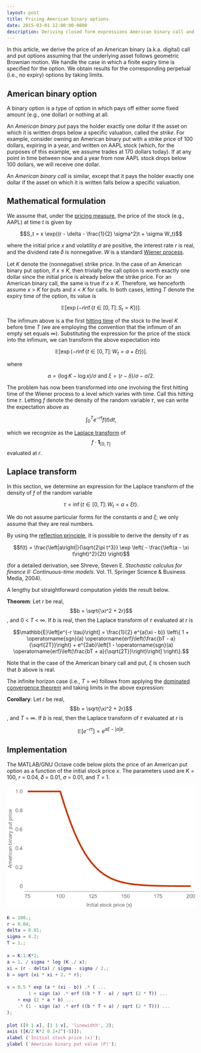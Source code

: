 ```yaml
---
layout: post
title: Pricing American binary options
date: 2015-03-01 12:00:00-0800
description: Deriving closed form expressions American binary call and put prices.
---
```


In this article, we derive the price of an American binary (a.k.a. digital) call and put options assuming that the underlying asset follows geometric Brownian motion. We handle the case in which a finite expiry time is specified for the option. We obtain results for the corresponding perpetual (i.e., no expiry) options by taking limits.

## American binary option

A binary option is a type of option in which pays off either some fixed amount (e.g., one dollar) or nothing at all.

An *American binary put* pays the holder exactly one dollar if the asset on which it is written drops below a specific valuation, called the *strike*. For example, consider owning an American binary put with a strike price of 100 dollars, expiring in a year, and written on AAPL stock (which, for the purposes of this example, we assume trades at 170 dollars today). If at any point in time between now and a year from now AAPL stock drops below 100 dollars, we will receive one dollar.

An *American binary call* is similar, except that it pays the holder exactly one dollar if the asset on which it is written falls below a specific valuation.

## Mathematical formulation

We assume that, under the [pricing measure](https://en.wikipedia.org/wiki/Risk-neutral_measure), the price of the stock (e.g., AAPL) at time *t* is given by

$$S_t = x \exp((r - \delta - \frac{1}{2} \sigma^2)t + \sigma W_t)$$

where the initial price *x* and volatility 𝜎 are positive, the interest rate *r* is real, and the dividend rate 𝛿 is nonnegative. *W* is a standard [Wiener process](https://en.wikipedia.org/wiki/Wiener_process).

Let *K* denote the (nonnegative) strike price. In the case of an American binary put option, if *x* ≤ *K*, then trivially the call option is worth exactly one dollar since the initial price is already below the strike price. For an American binary call, the same is true if *x* ≥ *K*. Therefore, we henceforth assume *x* > *K* for puts and *x* < *K* for calls. In both cases, letting *T* denote the expiry time of the option, its value is

$$\mathbb{E} \left[ \exp(-r  \inf \left\{ t \in [0, T] \colon S_t = K \right\}) \right].$$

The infimum above is a the first [hitting time](https://en.wikipedia.org/wiki/Stopping_time) of the stock to the level *K* before time *T* (we are employing the convention that the infimum of an empty set equals ∞). Substituting the expression for the price of the stock into the infimum, we can transform the above expectation into

$$\mathbb{E} \left[ \exp(-r  \inf \left\{ t \in [0, T] \colon W_t = a + \xi t \right\}) \right].$$

where

$$a = (\log K - \log x) / \sigma \text{ and } \xi = (r - \delta)/\sigma - \sigma/2.$$

The problem has now been transformed into one involving the first hitting time of the Wiener process to a level which varies with time. Call this hitting time 𝜏. Letting *f* denote the density of the random variable 𝜏, we can write the expectation above as

$$\int_0^T e^{-rt} f(t) dt,$$

which we recognize as the [Laplace transform](https://en.wikipedia.org/wiki/Laplace_transform) of $$f \cdot \boldsymbol{1}_{[0,T]}$$ evaluated at *r*.

## Laplace transform

In this section, we determine an expression for the Laplace transform of the density of *f* of the random variable

$$\tau = \inf \left\{ t \in [0, T] \colon W_t = a + \xi t \right\}.$$

We do not assume particular forms for the constants *a* and 𝜉; we only assume that they are real numbers.

By using the [reflection principle](https://en.wikipedia.org/wiki/Reflection_principle_(Wiener_process)), it is possible to derive the density of 𝜏 as

$$f(t) = \frac{\left|a\right|}{\sqrt{2\pi t^3}} \exp \left( - \frac{\left(a - \xi t\right)^2}{2t} \right)$$

(for a detailed derivation, see Shreve, Steven E. *Stochastic calculus for finance II: Continuous-time models*. Vol. 11. Springer Science & Business Media, 2004).

A lengthy but straightforward computation yields the result below.

**Theorem**: Let *r* be real, $$b = \sqrt{\xi^2 + 2r}$$, and 0 < *T* < ∞. If *b* is real, then the Laplace transform of 𝜏 evaluated at *r* is

$$\mathbb{E}\left[e^{-r \tau}\right] = \frac{1}{2} e^{a(\xi - b)} \left\{ 1 + \operatorname{sgn}(a) \operatorname{erf}\left(\frac{bT - a}{\sqrt{2T}}\right) + e^{2ab}\left[1 - \operatorname{sgn}(a) \operatorname{erf}\left(\frac{bT + a}{\sqrt{2T}}\right)\right] \right\}.$$

Note that in the case of the American binary call and put, 𝜉 is chosen such that *b* above is real.

The infinite horizon case (i.e., *T* = ∞) follows from applying the [dominated convergence theorem](https://en.wikipedia.org/wiki/Dominated_convergence_theorem) and taking limits in the above expression:

**Corollary**: Let *r* be real, $$b = \sqrt{\xi^2 + 2r}$$, and *T* = ∞. If *b* is real, then the Laplace transform of 𝜏 evaluated at *r* is

$$\mathbb{E}\left[e^{-r\tau}\right] = e^{a\xi - |a|b}.$$

## Implementation

The MATLAB/GNU Octave code below plots the price of an American put option as a function of the initial stock price *x*. The parameters used are *K* = 100, *r* = 0.04, 𝛿 = 0.01, 𝜎 = 0.01, and *T* = 1.

![](/assets/img/pricing-american-binary-options/price.png)

```matlab
K = 100.;
r = 0.04;
delta = 0.01;
sigma = 0.2;
T = 1.;

x = K:1:K*2;
a = 1. / sigma * log (K ./ x);
xi = (r - delta) / sigma - sigma / 2.;
b = sqrt (xi * xi + 2. * r);

v = 0.5 * exp (a * (xi - b)) .* ( ...
        1 + sign (a) .* erf ((b * T - a) / sqrt (2 * T)) ...
    + exp (2 * a * b) ...
    .* (1 - sign (a) .* erf ((b * T + a) / sqrt (2 * T))) ...
);

plot ([0 1 x], [1 1 v], 'linewidth', 2);
axis ([K/2 K*2 0 1+2^(-5)]);
xlabel ('Initial stock price (x)');
ylabel ('American binary put value (P)');
```

